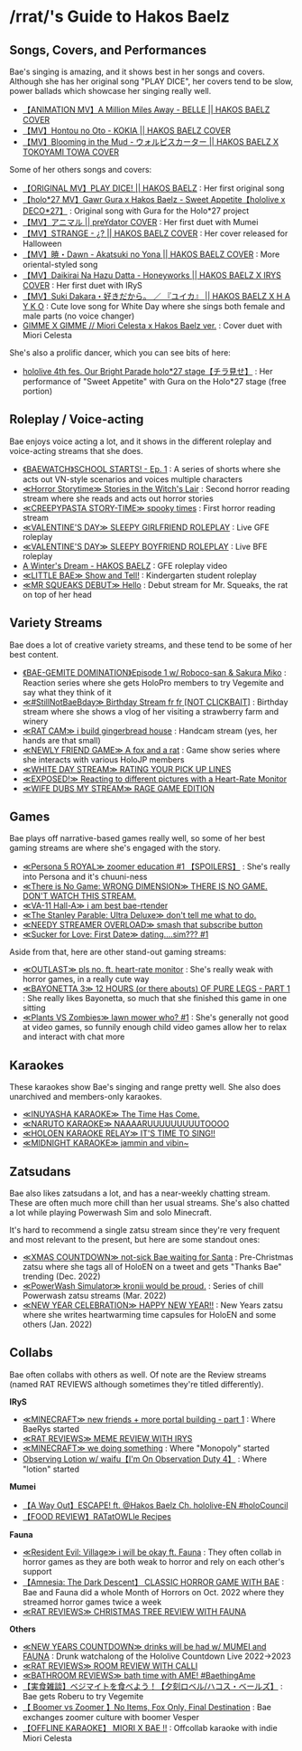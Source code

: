 # /rrat/'s Guide to Hakos Baelz

## Songs, Covers, and Performances

Bae's singing is amazing, and it shows best in her songs and covers. Although she has her original song "PLAY DICE", her covers tend to be slow, power ballads which showcase her singing really well.

* [【ANIMATION MV】A Million Miles Away - BELLE || HAKOS BAELZ COVER](https://www.youtube.com/watch?v=YzS26Ao3vt8)
* [【MV】Hontou no Oto - KOKIA || HAKOS BAELZ COVER](https://www.youtube.com/watch?v=AAwJ0_uqhb4)
* [【MV】Blooming in the Mud - ウォルピスカーター || HAKOS BAELZ X TOKOYAMI TOWA COVER](https://www.youtube.com/watch?v=08J6WAmX100)

Some of her others songs and covers:

* [【ORIGINAL MV】PLAY DICE! || HAKOS BAELZ](https://www.youtube.com/watch?v=na6bysYNuS0) : Her first original song
* [【holo\*27 MV】Gawr Gura x Hakos Baelz - Sweet Appetite【hololive x DECO\*27】](https://www.youtube.com/watch?v=8dzJS6r2qzU) : Original song with Gura for the Holo\*27 project
* [【MV】アニマル || preYdator COVER](https://www.youtube.com/watch?v=G4upepd3jAU) : Her first duet with Mumei
* [【MV】STRANGE - ¿? || HAKOS BAELZ COVER](https://www.youtube.com/watch?v=s2wIscd82QE) : Her cover released for Halloween
* [【MV】暁・Dawn - Akatsuki no Yona || HAKOS BAELZ COVER](https://www.youtube.com/watch?v=otVcHo52oOU) : More oriental-styled song
* [【MV】Daikirai Na Hazu Datta - Honeyworks || HAKOS BAELZ X IRYS COVER](https://www.youtube.com/watch?v=HrT8Oon9Kxs) : Her first duet with IRyS
* [【MV】Suki Dakara・好きだから。 ／ 『ユイカ』 || HAKOS BAELZ  X  H A Y K O](https://www.youtube.com/watch?v=eH04zjJp8iE) : Cute love song for White Day where she sings both female and male parts (no voice changer)
* [GIMME X GIMME // Miori Celesta x Hakos Baelz ver.](https://www.youtube.com/watch?v=qMRClp8ltME) : Cover duet with Miori Celesta

She's also a prolific dancer, which you can see bits of here:

* [hololive 4th fes. Our Bright Parade holo\*27 stage【チラ見せ】](https://www.youtube.com/live/pDLDcU3dWp8?feature=share&t=5010) : Her performance of "Sweet Appetite" with Gura on the Holo\*27 stage (free portion)

## Roleplay / Voice-acting

Bae enjoys voice acting a lot, and it shows in the different roleplay and voice-acting streams that she does.

* [《BAEWATCH》SCHOOL STARTS! - Ep. 1](https://www.youtube.com/watch?v=d2An-T5L1Pg&list=PLcPAszg2ItaFZiV_blGJ58Ezrk2MzpGZy) : A series of shorts where she acts out VN-style scenarios and voices multiple characters
* [≪Horror Storytime≫ Stories in the Witch's Lair](https://www.youtube.com/watch?v=ARUeoxASsno) : Second horror reading stream where she reads and acts out horror stories
* [≪CREEPYPASTA STORY-TIME≫ spooky times](https://www.youtube.com/watch?v=GgkQjfNzkQQ) : First horror reading stream
* [≪VALENTINE'S DAY≫ SLEEPY GIRLFRIEND ROLEPLAY](https://www.youtube.com/watch?v=o0QNmC9GKEg) : Live GFE roleplay
* [≪VALENTINE'S DAY≫ SLEEPY BOYFRIEND ROLEPLAY](https://www.youtube.com/watch?v=srti9qKG0fk) : Live BFE roleplay
* [A Winter's Dream - HAKOS BAELZ](https://www.youtube.com/watch?v=4OzxYScGoqc) : GFE roleplay video
* [≪LITTLE BAE≫ Show and Tell!](https://www.youtube.com/watch?v=1kiR42KQukE) : Kindergarten student roleplay
* [≪MR SQUEAKS DEBUT≫ Hello](https://www.youtube.com/watch?v=NBscfZz7Fkg) : Debut stream for Mr. Squeaks, the rat on top of her head

## Variety Streams

Bae does a lot of creative variety streams, and these tend to be some of her best content.

* [《BAE-GEMITE DOMINATION》Episode 1 w/ Roboco-san & Sakura Miko](https://www.youtube.com/watch?v=SOf93F4dOQ4&list=PLcPAszg2ItaGF0fkWk_qE34gDAlU99AAx) : Reaction series where she gets HoloPro members to try Vegemite and say what they think of it
* [≪#StillNotBaeBday≫ Birthday Stream fr fr [NOT CLICKBAIT]](https://www.youtube.com/watch?v=ts1-_YGubh0) : Birthday stream where she shows a vlog of her visiting a strawberry farm and winery
* [≪RAT CAM≫ i build gingerbread house](https://www.youtube.com/watch?v=FRIHkf4EK-0) : Handcam stream (yes, her hands are that small)
* [≪NEWLY FRIEND GAME≫ A fox and a rat](https://www.youtube.com/watch?v=lI9IiPil3iY&list=PLcPAszg2ItaFRyxe6BXjaaG2G0LG1UHZG) : Game show series where she interacts with various HoloJP members
* [≪WHITE DAY STREAM≫ RATING YOUR PICK UP LINES](https://www.youtube.com/watch?v=s4Ms3hQ_IAY)
* [≪EXPOSED!≫ Reacting to different pictures with a Heart-Rate Monitor](https://www.youtube.com/watch?v=u30dQcUzGcU)
* [≪WIFE DUBS MY STREAM≫ RAGE GAME EDITION](https://www.youtube.com/watch?v=BuhkaF84ptg)

## Games

Bae plays off narrative-based games really well, so some of her best gaming streams are where she's engaged with the story.

* [≪Persona 5 ROYAL≫ zoomer education #1 【SPOILERS】](https://www.youtube.com/watch?v=bcyx-7p3bvU&list=PLcPAszg2ItaGQtbZ7tS8A3IAFuVc_0gUe) : She's really into Persona and it's chuuni-ness
* [≪There is No Game: WRONG DIMENSION≫ THERE IS NO GAME. DON'T WATCH THIS STREAM.](https://www.youtube.com/watch?v=pLI1zPQwpo8)
* [≪VA-11 Hall-A≫ i am best bae-rtender](https://www.youtube.com/watch?v=KLK5BJoXms8&list=PLcPAszg2ItaEEQXQXaNHcfPi7z-BHClJr)
* [≪The Stanley Parable: Ultra Deluxe≫ don't tell me what to do.](https://www.youtube.com/watch?v=zo6YSSHkobk)
* [≪NEEDY STREAMER OVERLOAD≫ smash that subscribe button](https://www.youtube.com/watch?v=mc41WtCNats)
* [≪Sucker for Love: First Date≫ dating....sim??? #1](https://www.youtube.com/watch?v=SOzkUV6ZkrQ)

Aside from that, here are other stand-out gaming streams:

* [≪OUTLAST≫ pls no. ft. heart-rate monitor](https://www.youtube.com/watch?v=hNRciBu6XSM) : She's really weak with horror games, in a really cute way
* [≪BAYONETTA 3≫ 12 HOURS (or there abouts) OF PURE LEGS - PART 1](https://www.youtube.com/watch?v=qqfp-aH5tjQ) : She really likes Bayonetta, so much that she finished this game in one sitting
* [≪Plants VS Zombies≫ lawn mower who? #1](https://www.youtube.com/watch?v=fwJw9ACnkWs) : She's generally not good at video games, so funnily enough child video games allow her to relax and interact with chat more

## Karaokes

These karaokes show Bae's singing and range pretty well. She also does unarchived and members-only karaokes.

* [≪INUYASHA KARAOKE≫ The Time Has Come.](https://www.youtube.com/watch?v=EbiHGbvt0DI&list=PLcPAszg2ItaH7xrkguOK_MW3IU35R6-d0&index=2)
* [≪NARUTO KARAOKE≫ NAAAARUUUUUUUUUTOOOO](https://www.youtube.com/watch?v=Y34ywdqH8Yw)
* [≪HOLOEN KARAOKE RELAY≫ IT'S TIME TO SING!!](https://www.youtube.com/watch?v=IdnKqHIgrkY&list=PLcPAszg2ItaH7xrkguOK_MW3IU35R6-d0&index=3)
* [≪MIDNIGHT KARAOKE≫ jammin and vibin~](https://www.youtube.com/watch?v=2khbXZsUyHg&list=PLcPAszg2ItaH7xrkguOK_MW3IU35R6-d0&index=9)

## Zatsudans

Bae also likes zatsudans a lot, and has a near-weekly chatting stream. These are often much more chill than her usual streams. She's also chatted a lot while playing Powerwash Sim and solo Minecraft.

It's hard to recommend a single zatsu stream since they're very frequent and most relevant to the present, but here are some standout ones:

* [≪XMAS COUNTDOWN≫ not-sick Bae waiting for Santa](https://www.youtube.com/watch?v=A4txk8rM3Zw) : Pre-Christmas zatsu where she tags all of HoloEN on a tweet and gets "Thanks Bae" trending (Dec. 2022)
* [≪PowerWash Simulator≫ kronii would be proud.](https://www.youtube.com/watch?v=L5SAU-gjVHk&list=PLcPAszg2ItaEInKnnyJ87mC66bnUk__pX&index=1) : Series of chill Powerwash zatsu streams (Mar. 2022)
* [≪NEW YEAR CELEBRATION≫ HAPPY NEW YEAR!!](https://www.youtube.com/watch?v=FnOvtJqIAg8) : New Years zatsu where she writes heartwarming time capsules for HoloEN and some others (Jan. 2022)

## Collabs

Bae often collabs with others as well. Of note are the Review streams (named RAT REVIEWS although sometimes they're titled differently).

**IRyS**

* [≪MINECRAFT≫ new friends + more portal building - part 1](https://www.youtube.com/watch?v=ozSK5q4Fys0) : Where BaeRys started
* [≪RAT REVIEWS≫ MEME REVIEW WITH IRYS](https://www.youtube.com/watch?v=UK8YFUy8ALI)
* [≪MINECRAFT≫ we doing something](https://www.youtube.com/watch?v=FUD2TKkCmLE) : Where "Monopoly" started
* [Observing Lotion w/ waifu【I'm On Observation Duty 4】](https://www.youtube.com/watch?v=AHRgo2O5sW8) : Where "lotion" started

**Mumei**

* [【A Way Out】ESCAPE! ft. @Hakos Baelz Ch. hololive-EN #holoCouncil](https://www.youtube.com/watch?v=7mbweI-dp5g)
* [【FOOD REVIEW】RATatOWLle Recipes](https://www.youtube.com/watch?v=oHLM2ZkhaF0)

**Fauna**

* [≪Resident Evil: Village≫ i will be okay ft. Fauna](https://www.youtube.com/watch?v=hS-hnpHKDmc&list=PLcPAszg2ItaEsApsh6tBIr8dlz-d4amRt&index=1) : They often collab in horror games as they are both weak to horror and rely on each other's support
* [【Amnesia: The Dark Descent】 CLASSIC HORROR GAME WITH BAE](https://www.youtube.com/watch?v=DaG38dShdGE&list=PLeLzFij5dykfOlx-SvmeM-XbP8YjBljGi&index=1) : Bae and Fauna did a whole Month of Horrors on Oct. 2022 where they streamed horror games twice a week
* [≪RAT REVIEWS≫ CHRISTMAS TREE REVIEW WITH FAUNA](https://www.youtube.com/watch?v=4oucNt9FvIk)

**Others**

* [≪NEW YEARS COUNTDOWN≫ drinks will be had w/ MUMEI and FAUNA](https://www.youtube.com/watch?v=2F56INK-Jx8) : Drunk watchalong of the Hololive Countdown Live 2022->2023
* [≪RAT REVIEWS≫ ROOM REVIEW WITH CALLI](https://www.youtube.com/watch?v=CstZsBWV3j8)
* [≪BATHROOM REVIEWS≫ bath time with AME! #BaethingAme](https://www.youtube.com/watch?v=bU49U1cQ02o)
* [【実食雑談】ベジマイトを食べよう！【夕刻ロベル/ハコス・ベールズ】](https://www.youtube.com/watch?v=YFbaW7z255A) : Bae gets Roberu to try Vegemite
* [【 Boomer vs Zoomer 】No Items, Fox Only, Final Destination](https://www.youtube.com/watch?v=Do_vuPoYrYQ) : Bae exchanges zoomer culture with boomer Vesper
* [【OFFLINE KARAOKE】 MIORI X BAE !!](https://www.youtube.com/watch?v=HmAIBN5QWp0) : Offcollab karaoke with indie Miori Celesta